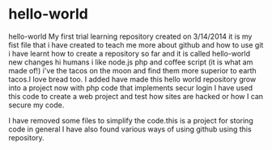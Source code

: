 # hello-world
hello-world 
My first trial learning repository created on 3/14/2014
it is my fist file that i have created to teach me more about github and how to use git
i have learnt how to create a repository so far and it is called hello-world
new changes 
hi humans 
i like node.js php and coffee script (it is what am made of!)
i've the tacos on the moon and find them more superior to earth tacos.I love bread too.
 I added have made this hello world repository grow into a project now with php code that implements secur login I have used this code to create a web project and test how sites are hacked or how I can secure my code.
 
I have removed some files to simplify the code.this is a project for storing code in general 
I have also found various ways of using github using this repository. 

